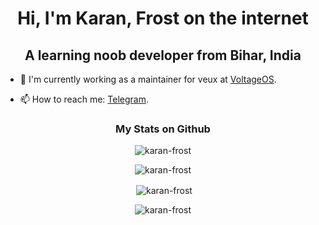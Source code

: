 <h1 align="center">Hi, I'm Karan, Frost on the internet </h1>
<h2 align="center">A learning noob developer from Bihar, India</h2>

- 🔭 I'm currently working as a maintainer for veux at [VoltageOS](https://github.com/VoltageOS).

- 📫 How to reach me: [Telegram](https://t.me/Under_Frost).

<h3 align="center"> My Stats on Github </h3>

<p align="center"> <img src="https://komarev.com/ghpvc/?username=karan-frost&label=Profile%20views&color=0e75b6&style=flat" alt="karan-frost" /> </p>


<p align="center"><img align="center" src="https://github-readme-stats.vercel.app/api/top-langs?username=karan-frost&show_icons=true&theme=dark&locale=en&layout=compact" alt="karan-frost" /></p>

<p align="center">&nbsp;<img align="center" src="https://github-readme-stats.vercel.app/api?username=karan-frost&show_icons=true&theme=dark&text_color=ffffff&locale=en" alt="karan-frost" /></p>

<p align="center"><img align="center" src="https://github-readme-streak-stats.herokuapp.com/?user=karan-frost&theme=dark" alt="karan-frost" /></p>
